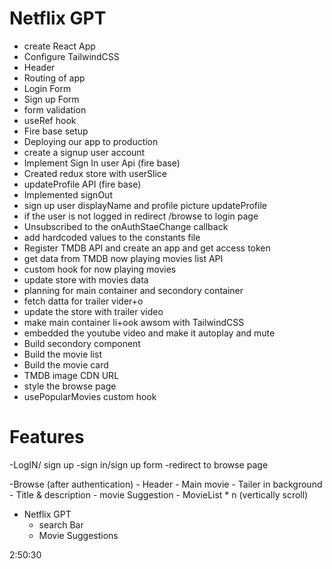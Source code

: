 # Netflix GPT
- create React App
- Configure TailwindCSS
- Header
- Routing of app
- Login Form
- Sign up Form
- form validation
- useRef hook
- Fire base setup
- Deploying our app to production
- create a signup user account
- Implement Sign In user Api  (fire base)
- Created redux store with userSlice
- updateProfile API (fire base)
- Implemented signOut
- sign up user displayName and profile picture updateProfile
- if the user is not logged in redirect /browse to login page
- Unsubscribed to the onAuthStaeChange callback
- add hardcoded values to the constants file
- Register TMDB API and create an app and get access token
- get data from TMDB now playing movies list API
- custom hook for now playing movies
- update store with movies data
- planning for main container and secondory container
- fetch datta for trailer vider+o
- update the store with trailer video
- make main container li+ook awsom with TailwindCSS
- embedded the youtube video and make it autoplay and mute
- Build secondory component
- Build the movie list
- Build the movie card 
- TMDB image CDN URL
- style the browse page
- usePopularMovies custom hook



# Features

-LogIN/ sign up
  -sign in/sign up form
  -redirect to browse page

-Browse (after authentication)
    - Header
    - Main movie
      - Tailer in background
      - Title & description
      - movie Suggestion
        - MovieList * n (vertically scroll)  
 
- Netflix GPT
  - search Bar
  - Movie Suggestions


2:50:30
